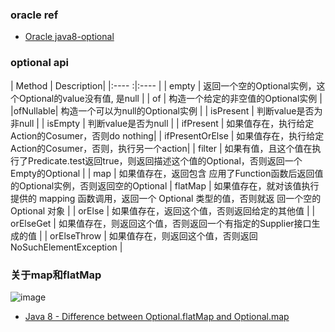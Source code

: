 ### oracle ref

- [Oracle java8-optional](https://www.oracle.com/technical-resources/articles/java/java8-optional.html)

### optional api

| Method | Description|
|:---- :|:---- |
| empty | 返回一个空的Optional实例，这个Optional的value没有值, 是null |
| of | 构造一个给定的非空值的Optional实例 |
|ofNullable| 构造一个可以为null的Optional实例 |
| isPresent | 判断value是否为非null | 
| isEmpty | 判断value是否为null |
| ifPresent | 如果值存在，执行给定Action的Cosumer，否则do nothing|
| ifPresentOrElse | 如果值存在，执行给定Action的Cosumer，否则，执行另一个action|
| filter | 如果有值，且这个值在执行了Predicate.test返回true，则返回描述这个值的Optional，否则返回一个Empty的Optional | 
| map | 如果值存在，返回包含 应用了Function函数后返回值 的Optional实例，否则返回空的Optional
| flatMap | 如果值存在，就对该值执行提供的 mapping 函数调用，返回一个 Optional 类型的值，否则就返 回一个空的 Optional 对象 |
| orElse | 如果值存在，返回这个值，否则返回给定的其他值 |
| orElseGet | 如果值存在，则返回这个值，否则返回一个有指定的Supplier接口生成的值 |
| orElseThrow | 如果值存在，则返回这个值，否则返回 NoSuchElementException |

### 关于map和flatMap 

![image](https://www.oracle.com/ocom/groups/public/@otn/documents/digitalasset/2175764.gif)
<br>
- [Java 8 - Difference between Optional.flatMap and Optional.map](https://stackoverflow.com/questions/30864583/java-8-difference-between-optional-flatmap-and-optional-map)